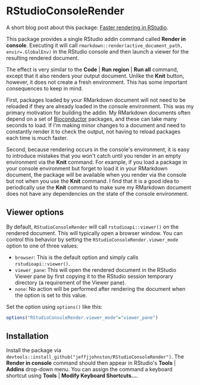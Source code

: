 # RStudioConsoleRender

A short blog post about this package: [Faster rendering in RStudio](https://jeffjjohnston.github.io/2016/03/01/faster-rendering-in-rstudio/).

This package provides a single RStudio addin command called **Render in console**. Executing it will call `rmarkdown::render(active_document_path, envir=.GlobalEnv)` in the RStudio console and then launch a viewer for the resulting rendered document.

The effect is very similar to the **Code** | **Run region** | **Run all** command, except that it also renders your output document. Unlike the **Knit** button, however, it does not create a fresh environment. This has some important consequences to keep in mind.

First, packages loaded by your RMarkdown document will not need to be reloaded if they are already loaded in the console environment. This was my primary motivation for building the addin. My RMarkdown documents often depend on a set of [Bioconductor](http://www.bioconductor.org) packages, and these can take many seconds to load. If I'm making minor changes to a document and need to constantly render it to check the output, not having to reload packages each time is much faster.

Second, because rendering occurs in the console's environment, it is easy to introduce mistakes that you won't catch until you render in an empty environment via the **Knit** command. For example, if you load a package in your console environment but forget to load it in your RMarkdown document, the package will be available when you render via the console but not when you use the **Knit** command. I find that it is a good idea to periodically use the **Knit** command to make sure my RMarkdown document does not have any dependencies on the state of the console environment.

## Viewer options

By default, `RStudioConsoleRender` will call `rstudioapi::viewer()` on the rendered document. This will typically open a browser window. You can control this behavior by setting the `RStudioConsoleRender.viewer_mode` option to one of three values:

   * `browser`: This is the default option and simply calls `rstudioapi::viewer()`. 
   * `viewer_pane`: This will open the rendered document in the RStudio Viewer pane by first copying it to the RStudio session temporary directory (a requirement of the Viewer pane).
   * `none`: No action will be performed after rendering the document when the option is set to this value.
   
Set the option using `options()` like this:

```r
options("RStudioConsoleRender.viewer_mode"="viewer_pane")
```

## Installation

Install the package via `devtools::install_github("jeffjjohnston/RStudioConsoleRender")`. The **Render in console** command should then appear in RStudio's **Tools** | **Addins** drop-down menu. You can assign the command a keyboard shortcut using **Tools** | **Modify Keyboard Shortcuts...**.
